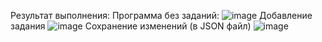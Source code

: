 Результат выполнения:
Программа без заданий:
![image](https://github.com/user-attachments/assets/b935c1bf-da36-4868-90a8-8db052bed900)
Добавление задания
![image](https://github.com/user-attachments/assets/a4a7a517-e47c-4a18-b9b6-fd16b4a77c19)
Сохранение изменений (в JSON файл)
![image](https://github.com/user-attachments/assets/ad4cffd4-67bc-4caf-aa77-d62fa9099c01)


